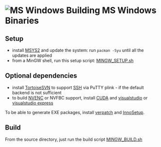# ![MS Windows](../images/icons/windows.png) Building MS Windows Binaries

## Setup
* install [MSYS2](https://www.msys2.org/) and update the system: run `pacman -Syu` until all the updates are applied
* from a MinGW shell, run this setup script: [MINGW_SETUP.sh](../../packaging/MSWindows/MINGW_SETUP.sh)


## Optional dependencies
* install [TortoiseSVN](https://tortoisesvn.net/) to support [SSH](../Network/SSH.md) via PuTTY plink - if the default backend is not sufficient
* to build [NVENC](../Usage/NVENC.md) or NVFBC support, install [CUDA](https://developer.nvidia.com/cuda-downloads) and [visualstudio](https://visualstudio.microsoft.com/) or [visualstudio express](https://visualstudio.microsoft.com/vs/express/)

To be able to generate EXE packages, install [verpatch](https://github.com/pavel-a/ddverpatch) and [InnoSetup](http://www.jrsoftware.org/isinfo.php).


## Build
From the source directory, just run the build script [MINGW_BUILD.sh](../../packaging/MSWindows/MINGW_BUILD.sh)
